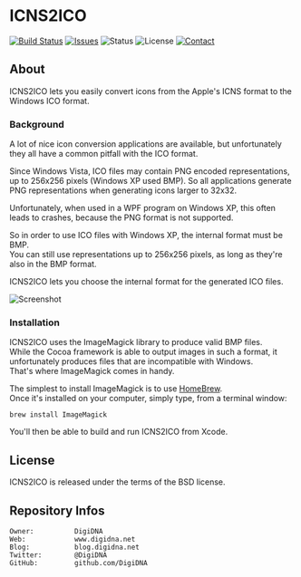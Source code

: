 ICNS2ICO
========

[![Build Status](https://img.shields.io/travis/macmade/ICNS2ICO.svg?branch=master&style=flat)](https://travis-ci.org/macmade/ICNS2ICO)
[![Issues](http://img.shields.io/github/issues/macmade/ICNS2ICO.svg?style=flat)](https://github.com/macmade/ICNS2ICO/issues)
![Status](https://img.shields.io/badge/status-active-brightgreen.svg?style=flat)
![License](https://img.shields.io/badge/license-bsd-brightgreen.svg?style=flat)
[![Contact](https://img.shields.io/badge/contact-@macmade-blue.svg?style=flat)](https://twitter.com/macmade)

About
-----

ICNS2ICO lets you easily convert icons from the Apple's ICNS format to the Windows ICO format.

### Background

A lot of nice icon conversion applications are available, but unfortunately they all have a common pitfall with the ICO format.

Since Windows Vista, ICO files may contain PNG encoded representations, up to 256x256 pixels (Windows XP used BMP).  So all applications generate PNG representations when generating icons larger to 32x32.

Unfortunately, when used in a WPF program on Windows XP, this often leads to crashes, because the PNG format is not supported.

So in order to use ICO files with Windows XP, the internal format must be BMP.  
You can still use representations up to 256x256 pixels, as long as they're also in the BMP format.

ICNS2ICO lets you choose the internal format for the generated ICO files.

![Screenshot](http://www.xs-labs.com/uploads/image/misc/icns2ico.png)

### Installation

ICNS2ICO uses the ImageMagick library to produce valid BMP files.  
While the Cocoa framework is able to output images in such a format, it unfortunately produces files that are incompatible with Windows.  
That's where ImageMagick comes in handy.

The simplest to install ImageMagick is to use [HomeBrew](http://brew.sh).  
Once it's installed on your computer, simply type, from a terminal window:

    brew install ImageMagick
    
You'll then be able to build and run ICNS2ICO from Xcode.

License
-------

ICNS2ICO is released under the terms of the BSD license.

Repository Infos
----------------

    Owner:			DigiDNA
    Web:			www.digidna.net
    Blog:			blog.digidna.net
    Twitter:		@DigiDNA
    GitHub:			github.com/DigiDNA
